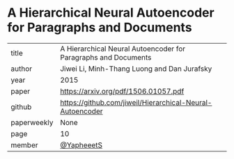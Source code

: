 # A Hierarchical Neural Autoencoder for Paragraphs and Documents

|  |  |
| :--- | :--- |
| title | A Hierarchical Neural Autoencoder for Paragraphs and Documents |
| author | Jiwei Li, Minh-Thang Luong and Dan Jurafsky |
| year | 2015 |
| paper |   https://arxiv.org/pdf/1506.01057.pdf |
| github |  https://github.com/jiweil/Hierarchical-Neural-Autoencoder |
| paperweekly | None |
| page | 10 |
| member | [@YapheeetS](https://github.com/YapheeetS) |
